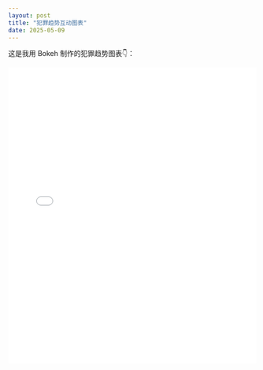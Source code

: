 ```yaml
---
layout: post
title: "犯罪趋势互动图表"
date: 2025-05-09
---
```


这是我用 Bokeh 制作的犯罪趋势图表👇：

<iframe src="/assets/viz/bokeh_crime_trends_interactive_all_years.html" width="100%" height="600" style="border:none;"></iframe>
